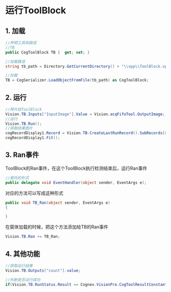 # 运行ToolBlock

## 1. 加载

```C#
//声明工具和路径
//TB
public CogToolBlock TB {  get; set; }

//加载路径
string tb_path = Directory.GetCurrentDirectory() + "\\vpp\\ToolBlock.vpp";

//加载
TB = CogSerializer.LoadObjectFromFile(tb_path) as CogToolBlock;
```

## 2. 运行

```C#
//照片给ToolBlock
Vision.TB.Inputs["InputImage"].Value = Vision.acqFifoTool.OutputImage;
//运行
Vision.TB.Run();
//获取结果图片
cogRecordDisplay1.Record = Vision.TB.CreateLastRunRecord().SubRecords[0];
cogRecordDisplay1.Fit();
```

## 3. Ran事件

ToolBlock的Ran事件，在这个ToolBlock执行检测结束后，运行Ran事件

```C#
//委托的形式
public delegate void EventHandler(object sender, EventArgs e);
```

对应的方法可以写成这种形式

```C#
public void TB_Ran(object sender, EventArgs e)
{

}
```

在窗体加载的时候，把这个方法添加给TB的Ran事件

```C#
Vision.TB.Ran += TB_Ran;
```

## 4. 其他功能

```C#
//获取运行结果
Vision.TB.Outputs["count"].value;

//判断是否运行成功
if(Vision.TB.RunStatus.Result == Cognex.VisionPro.CogToolResultConstants.Accept)
```

